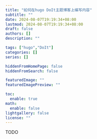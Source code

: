 ```yaml
---
title: "如何在hugo DoIt主题博客上编写内容"
subtitle: ""
date: 2024-08-07T19:19:34+08:00
lastmod: 2024-08-07T19:19:34+08:00
draft: false
authors: []
description: ""

tags: ["hugo","DoIt"]
categories: []
series: []

hiddenFromHomePage: false
hiddenFromSearch: false

featuredImage: ""
featuredImagePreview: ""

toc:
  enable: true
math:
  enable: false
lightgallery: false
license: ""
---
```


<!--more-->

TODO